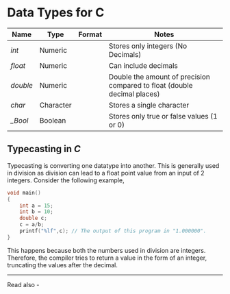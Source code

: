 # Data Types for C

| Name     | Type      | Format | Notes                                                                    |
| -------- | --------- | ------ | ------------------------------------------------------------------------ |
| *int*    | Numeric   |        | Stores only integers (No Decimals)                                       |
| *float*  | Numeric   |        | Can include decimals                                                     |
| *double* | Numeric   |        | Double the amount of precision compared to float (double decimal places) |
| *char*   | Character |        | Stores a single character                                                |
| *_Bool*  | Boolean   |        | Stores only true or false values (1 or 0)                                |

## Typecasting in *C*

Typecasting is converting one datatype into another. This is generally used in division as division can lead to a float point value from an input of 2 integers. Consider the following example,

```c
void main()
{	
	int a = 15;
	int b = 10;
	double c;
	c = a/b;
	printf("%lf",c); // The output of this program in "1.000000".
}
```

This happens because both the numbers used in division are integers. Therefore, the compiler tries to return a value in the form of an integer, truncating the values after the decimal.







---
Read also - 